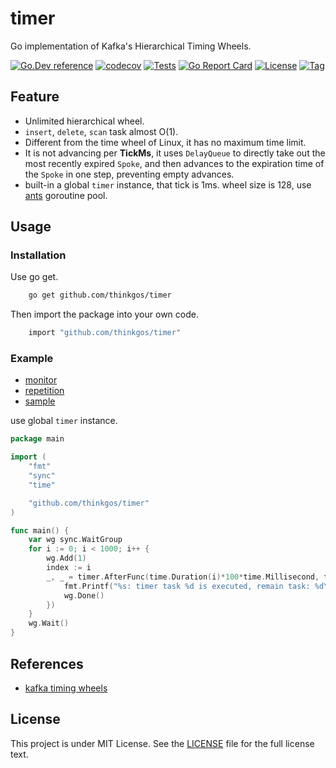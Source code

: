 # timer

Go implementation of Kafka's Hierarchical Timing Wheels.

[![Go.Dev reference](https://img.shields.io/badge/go.dev-reference-blue?logo=go&logoColor=white)](https://pkg.go.dev/github.com/thinkgos/timer?tab=doc)
[![codecov](https://codecov.io/gh/thinkgos/timer/branch/main/graph/badge.svg)](https://codecov.io/gh/thinkgos/timer)
[![Tests](https://github.com/thinkgos/timer/actions/workflows/ci.yml/badge.svg)](https://github.com/thinkgos/timer/actions/workflows/ci.yml)
[![Go Report Card](https://goreportcard.com/badge/github.com/thinkgos/timer)](https://goreportcard.com/report/github.com/thinkgos/timer)
[![License](https://img.shields.io/github/license/thinkgos/timer)](https://raw.githubusercontent.com/thinkgos/timer/main/LICENSE)
[![Tag](https://img.shields.io/github/v/tag/thinkgos/timer)](https://github.com/thinkgos/timer/tags)

## Feature

- Unlimited hierarchical wheel.
- `insert`, `delete`, `scan` task almost O(1).
- Different from the time wheel of Linux, it has no maximum time limit.
- It is not advancing per **TickMs**, it uses `DelayQueue` to directly take out the most recently expired `Spoke`, and then advances to the expiration time of the `Spoke` in one step, preventing empty advances.
- built-in a global `timer` instance, that tick is 1ms. wheel size is 128, use [ants](https://github.com/panjf2000/ants) goroutine pool.

## Usage

### Installation

Use go get.

```bash
    go get github.com/thinkgos/timer
```

Then import the package into your own code.

```bash
    import "github.com/thinkgos/timer"
```

### Example

- [monitor](./_examples/monitor/main.go)
- [repetition](./_examples/repetition/main.go)
- [sample](./_examples/sample/main.go)

use global `timer` instance.

[embedmd]:# (_examples/sample/main.go go)
```go
package main

import (
	"fmt"
	"sync"
	"time"

	"github.com/thinkgos/timer"
)

func main() {
	var wg sync.WaitGroup
	for i := 0; i < 1000; i++ {
		wg.Add(1)
		index := i
		_, _ = timer.AfterFunc(time.Duration(i)*100*time.Millisecond, func() {
			fmt.Printf("%s: timer task %d is executed, remain task: %d\n", time.Now().String(), index, timer.TaskCounter())
			wg.Done()
		})
	}
	wg.Wait()
}
```

## References

- [kafka timing wheels](https://github.com/apache/kafka/tree/trunk/server-common/src/main/java/org/apache/kafka/server/util/timer)

## License

This project is under MIT License. See the [LICENSE](LICENSE) file for the full license text.
